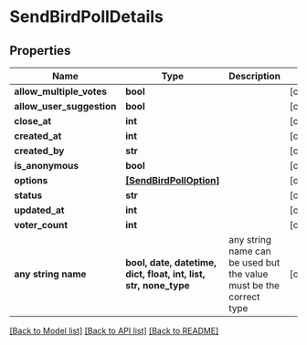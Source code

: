 # SendBirdPollDetails


## Properties
Name | Type | Description | Notes
------------ | ------------- | ------------- | -------------
**allow_multiple_votes** | **bool** |  | [optional] 
**allow_user_suggestion** | **bool** |  | [optional] 
**close_at** | **int** |  | [optional] 
**created_at** | **int** |  | [optional] 
**created_by** | **str** |  | [optional] 
**is_anonymous** | **bool** |  | [optional] 
**options** | [**[SendBirdPollOption]**](SendBirdPollOption.md) |  | [optional] 
**status** | **str** |  | [optional] 
**updated_at** | **int** |  | [optional] 
**voter_count** | **int** |  | [optional] 
**any string name** | **bool, date, datetime, dict, float, int, list, str, none_type** | any string name can be used but the value must be the correct type | [optional]

[[Back to Model list]](../README.md#documentation-for-models) [[Back to API list]](../README.md#documentation-for-api-endpoints) [[Back to README]](../README.md)



